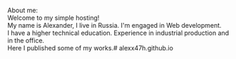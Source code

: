 About me:<br>
Welcome to my simple hosting!<br>
My name is Alexander, I live in Russia. I'm engaged in Web development.<br>
I have a higher technical education. Experience in industrial production and in the office.<br>
Here I published some of my works.# alexx47h.github.io
